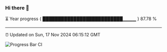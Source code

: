 ### Hi there 👋

⏳ Year progress { ██████████████████████████▁▁▁▁ } 87.78 %

---

⏰ Updated on Sun, 17 Nov 2024 06:15:12 GMT

![Progress Bar CI](https://github.com/code-lakshay/GitHub-Actions-Demo/workflows/Progress%20Bar%20CI/badge.svg)
